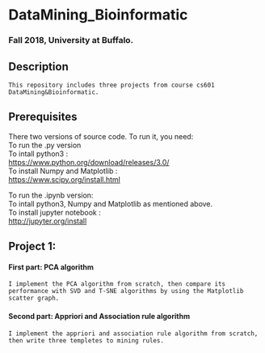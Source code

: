 # DataMining_Bioinformatic
### Fall 2018, University at Buffalo.
## Description
    This repository includes three projects from course cs601 DataMining&Bioinformatic.
## Prerequisites
There two versions of source code. To run it, you need:  
To run the .py version  
    To intall python3 :  
        https://www.python.org/download/releases/3.0/  
    To install Numpy and Matplotlib :  
    	https://www.scipy.org/install.html  
      
To run the .ipynb version:  
	To intall python3, Numpy and Matplotlib as mentioned above.   
	To install jupyter notebook :  
        http://jupyter.org/install  
        
## Project 1:
  #### First part: PCA algorithm  
    I implement the PCA algorithm from scratch, then compare its performance with SVD and T-SNE algorithms by using the Matplotlib scatter graph.
  #### Second part: Appriori and Association rule algorithm
    I implement the appriori and association rule algorithm from scratch, then write three templetes to mining rules.
    
  
